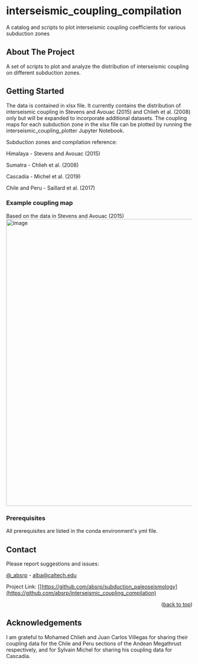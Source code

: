 # interseismic_coupling_compilation
A catalog and scripts to plot interseismic coupling coefficients for various subduction zones

<!-- Improved compatibility of back to top link: See: https://github.com/othneildrew/Best-README-Template/pull/73 -->
<a name="readme-top"></a>
<!--
*** Thanks for checking out the Best-README-Template. If you have a suggestion
*** that would make this better, please fork the repo and create a pull request
*** or simply open an issue with the tag "enhancement".
*** Don't forget to give the project a star!
*** Thanks again! Now go create something AMAZING! :D
-->


<!-- ABOUT THE PROJECT -->
## About The Project

A set of scripts to plot and analyze the distribution of interseismic coupling on different subduction zones. 

<!-- GETTING STARTED -->
## Getting Started

The data is contained in xlsx file. It currently contains the distribution of interseismic coupling in Stevens and Avouac (2015) and Chlieh et al. (2008) only but will be expanded to incorporate additional datasets. The coupling maps for each subduction zone in the xlsx file can be plotted by running the interseismic_coupling_plotter Jupyter Notebook.

Subduction zones and compilation reference:

Himalaya - Stevens and Avouac (2015)

Sumatra - Chlieh et al. (2008)

Cascadia - Michel et al. (2019)

Chile and Peru - Saillard et al. (2017)

### Example coupling map
Based on the data in Stevens and Avouac (2015)
<img width="777" alt="image" src="https://github.com/absrp/interseismic_coupling_compilation/assets/52015046/1d26d71f-9b49-48a7-adc5-38c092248894">


### Prerequisites

All prerequisites are listed in the conda environment's yml file. 

<!-- CONTACT -->
## Contact

Please report suggestions and issues:

[@_absrp](https://twitter.com/_absrp) - alba@caltech.edu

Project Link: [[https://github.com/absrp/subduction_paleoseismology](https://github.com/absrp/interseismic_coupling_compilation)
<p align="right">(<a href="#readme-top">back to top</a>)</p>

## Acknowledgements
I am grateful to Mohamed Chlieh and Juan Carlos Villegas for sharing their coupling data for the Chile and Peru sections of the Andean Megathrust respectively, and for Sylvain Michel for sharing his coupling data for Cascadia. 









